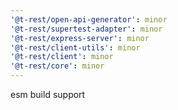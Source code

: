 ```yaml
---
'@t-rest/open-api-generator': minor
'@t-rest/supertest-adapter': minor
'@t-rest/express-server': minor
'@t-rest/client-utils': minor
'@t-rest/client': minor
'@t-rest/core': minor
---
```


esm build support
